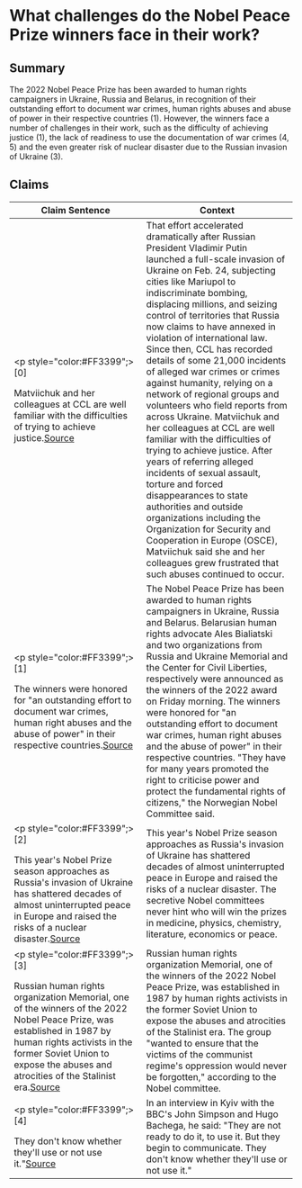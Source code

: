 # What challenges do the Nobel Peace Prize winners face in their work?

## Summary
The 2022 Nobel Peace Prize has been awarded to human rights campaigners in Ukraine, Russia and Belarus, in recognition of their outstanding effort to document war crimes, human rights abuses and abuse of power in their respective countries (1). However, the winners face a number of challenges in their work, such as the difficulty of achieving justice (1), the lack of readiness to use the documentation of war crimes (4, 5) and the even greater risk of nuclear disaster due to the Russian invasion of Ukraine (3).

## Claims
| Claim Sentence | Context |
|---|---|
|<p style="color:#FF3399";>[0]</p>Matviichuk and her colleagues at CCL are well familiar with the difficulties of trying to achieve justice.<a href="https://www.washingtonpost.com/world/2022/10/14/ukrainian-nobel-laureate-demands-new-approach-wartime-justice/" target="_blank">Source</a>| That effort accelerated dramatically after Russian President Vladimir Putin launched a full-scale invasion of Ukraine on Feb. 24, subjecting cities like Mariupol to indiscriminate bombing, displacing millions, and seizing control of territories that Russia now claims to have annexed in violation of international law. Since then, CCL has recorded details of some 21,000 incidents of alleged war crimes or crimes against humanity, relying on a network of regional groups and volunteers who field reports from across Ukraine. Matviichuk and her colleagues at CCL are well familiar with the difficulties of trying to achieve justice. After years of referring alleged incidents of sexual assault, torture and forced disappearances to state authorities and outside organizations including the Organization for Security and Cooperation in Europe (OSCE), Matviichuk said she and her colleagues grew frustrated that such abuses continued to occur.|
|<p style="color:#FF3399";>[1]</p>The winners were honored for "an outstanding effort to document war crimes, human right abuses and the abuse of power" in their respective countries.<a href="https://www.cnn.com/europe/live-news/russia-ukraine-war-news-10-07-22/h_98f3516703a278bfe3d32be8d05dd318" target="_blank">Source</a>| The Nobel Peace Prize has been awarded to human rights campaigners in Ukraine, Russia and Belarus. Belarusian human rights advocate Ales Bialiatski and two organizations from Russia and Ukraine Memorial and the Center for Civil Liberties, respectively were announced as the winners of the 2022 award on Friday morning. The winners were honored for "an outstanding effort to document war crimes, human right abuses and the abuse of power" in their respective countries. "They have for many years promoted the right to criticise power and protect the fundamental rights of citizens," the Norwegian Nobel Committee said.|
|<p style="color:#FF3399";>[2]</p>This year's Nobel Prize season approaches as Russia's invasion of Ukraine has shattered decades of almost uninterrupted peace in Europe and raised the risks of a nuclear disaster.<a href="https://www.voanews.com/a/nobel-prize-season-arrives-amid-war-nuclear-fears-hunger/6770145.html" target="_blank">Source</a>| This year's Nobel Prize season approaches as Russia's invasion of Ukraine has shattered decades of almost uninterrupted peace in Europe and raised the risks of a nuclear disaster. The secretive Nobel committees never hint who will win the prizes in medicine, physics, chemistry, literature, economics or peace.|
|<p style="color:#FF3399";>[3]</p>Russian human rights organization Memorial, one of the winners of the 2022 Nobel Peace Prize, was established in 1987 by human rights activists in the former Soviet Union to expose the abuses and atrocities of the Stalinist era.<a href="https://www.cnn.com/europe/live-news/russia-ukraine-war-news-10-07-22/h_ab13d0e1f7a9e22d692397bbdf8064dc" target="_blank">Source</a>| Russian human rights organization Memorial, one of the winners of the 2022 Nobel Peace Prize, was established in 1987 by human rights activists in the former Soviet Union to expose the abuses and atrocities of the Stalinist era. The group "wanted to ensure that the victims of the communist regime's oppression would never be forgotten," according to the Nobel committee.|
|<p style="color:#FF3399";>[4]</p>They don't know whether they'll use or not use it."<a href="https://www.bbc.com/news/world-europe-63177635" target="_blank">Source</a>| In an interview in Kyiv with the BBC's John Simpson and Hugo Bachega, he said: "They are not ready to do it, to use it. But they begin to communicate. They don't know whether they'll use or not use it."|
